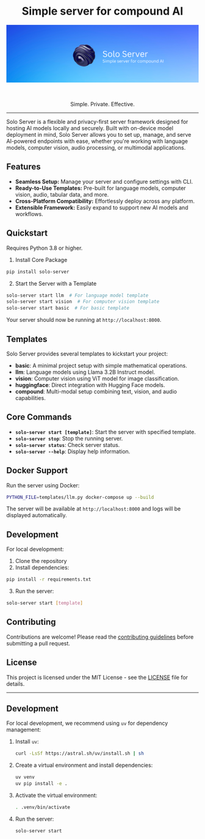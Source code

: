 <div align='center'>

# Simple server for compound AI    

<img alt="Lightning" src="assets/SoloServerBanner.png" width="800px" style="max-width: 100%;">

&nbsp;

Simple. Private. Effective.    
</div>

----

Solo Server is a flexible and privacy-first server framework designed for hosting AI models locally and securely. Built with on-device model deployment in mind, Solo Server allows you to set up, manage, and serve AI-powered endpoints with ease, whether you're working with language models, computer vision, audio processing, or multimodal applications.

## Features

- **Seamless Setup:** Manage your server and configure settings with CLI.
- **Ready-to-Use Templates:** Pre-built for language models, computer vision, audio, tabular data, and more.
- **Cross-Platform Compatibility:** Effortlessly deploy across any platform.
- **Extensible Framework:** Easily expand to support new AI models and workflows.

## Quickstart

Requires Python 3.8 or higher.

1. Install Core Package

```bash
pip install solo-server
```

2. Start the Server with a Template

```bash
solo-server start llm  # For language model template
solo-server start vision  # For computer vision template
solo-server start basic  # For basic template
```

Your server should now be running at `http://localhost:8000`.

## Templates

Solo Server provides several templates to kickstart your project:

- **basic**: A minimal project setup with simple mathematical operations.
- **llm**: Language models using Llama 3.2B Instruct model.
- **vision**: Computer vision using ViT model for image classification.
- **huggingface**: Direct integration with Hugging Face models.
- **compound**: Multi-modal setup combining text, vision, and audio capabilities.

## Core Commands

- **`solo-server start [template]`**: Start the server with specified template.
- **`solo-server stop`**: Stop the running server.
- **`solo-server status`**: Check server status.
- **`solo-server --help`**: Display help information.

## Docker Support

Run the server using Docker:

```bash
PYTHON_FILE=templates/llm.py docker-compose up --build
```

The server will be available at `http://localhost:8000` and logs will be displayed automatically.

## Development

For local development:

1. Clone the repository
2. Install dependencies:
```bash
pip install -r requirements.txt
```

3. Run the server:
```bash
solo-server start [template]
```

## Contributing

Contributions are welcome! Please read the [contributing guidelines](CONTRIBUTING.md) before submitting a pull request.

## License

This project is licensed under the MIT License - see the [LICENSE](LICENSE) file for details.

---

## Development

For local development, we recommend using `uv` for dependency management:

1. Install `uv`:
   ```bash
   curl -LsSf https://astral.sh/uv/install.sh | sh
   ```

2. Create a virtual environment and install dependencies:
   ```bash
   uv venv
   uv pip install -e .
   ```

3. Activate the virtual environment:
   ```bash
   . .venv/bin/activate
   ```

4. Run the server:
   ```bash
   solo-server start
   ```

